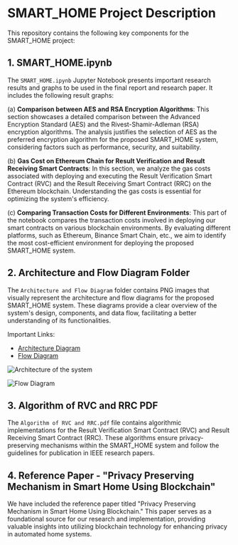 # SMART_HOME Project Description

This repository contains the following key components for the SMART_HOME project:

## 1. SMART_HOME.ipynb

The `SMART_HOME.ipynb` Jupyter Notebook presents important research results and graphs to be used in the final report and research paper. It includes the following result graphs:

(a) **Comparison between AES and RSA Encryption Algorithms**:
    This section showcases a detailed comparison between the Advanced Encryption Standard (AES) and the Rivest-Shamir-Adleman (RSA) encryption algorithms. The analysis justifies the selection of AES as the preferred encryption algorithm for the proposed SMART_HOME system, considering factors such as performance, security, and suitability.

(b) **Gas Cost on Ethereum Chain for Result Verification and Result Receiving Smart Contracts**:
    In this section, we analyze the gas costs associated with deploying and executing the Result Verification Smart Contract (RVC) and the Result Receiving Smart Contract (RRC) on the Ethereum blockchain. Understanding the gas costs is essential for optimizing the system's efficiency.

(c) **Comparing Transaction Costs for Different Environments**:
    This part of the notebook compares the transaction costs involved in deploying our smart contracts on various blockchain environments. By evaluating different platforms, such as Ethereum, Binance Smart Chain, etc., we aim to identify the most cost-efficient environment for deploying the proposed SMART_HOME system.

## 2. Architecture and Flow Diagram Folder

The `Architecture and Flow Diagram` folder contains PNG images that visually represent the architecture and flow diagrams for the proposed SMART_HOME system. These diagrams provide a clear overview of the system's design, components, and data flow, facilitating a better understanding of its functionalities.

Important Links:
- [Architecture Diagram](https://drive.google.com/file/d/1T_2-ppEIqgxwpW1X1U9QKwAPTFa_nzOG/view?usp=sharing)
- [Flow Diagram](https://drive.google.com/file/d/1Ad8DxZKmmTJToEhhsIVlwRlYLSpXdx_Z/view?usp=sharing)

![Architecture of the system](https://github.com/sourabh59-coder/BTP-Smart-Home-/assets/77907942/abe5979c-6c3c-4a53-ad76-8ace8b32b80c)

![Flow Diagram](https://github.com/sourabh59-coder/BTP-Smart-Home-/assets/77907942/601f75d0-f692-4ba3-b891-de572ac48731)


## 3. Algorithm of RVC and RRC PDF

The `Algorithm of RVC and RRC.pdf` file contains algorithmic implementations for the Result Verification Smart Contract (RVC) and Result Receiving Smart Contract (RRC). These algorithms ensure privacy-preserving mechanisms within the SMART_HOME system and follow the guidelines for publication in IEEE research papers.

## 4. Reference Paper - "Privacy Preserving Mechanism in Smart Home Using Blockchain"

We have included the reference paper titled "Privacy Preserving Mechanism in Smart Home Using Blockchain." This paper serves as a foundational source for our research and implementation, providing valuable insights into utilizing blockchain technology for enhancing privacy in automated home systems.
